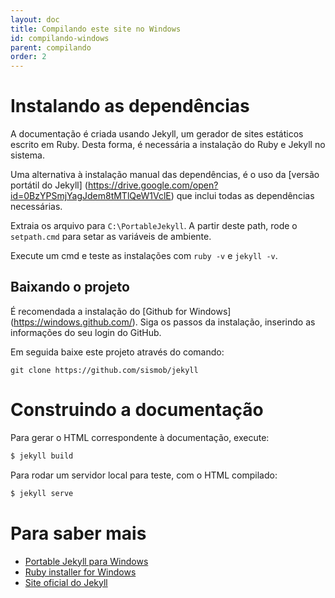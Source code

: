 ```yaml
---
layout: doc
title: Compilando este site no Windows
id: compilando-windows
parent: compilando
order: 2
---
```


# Instalando as dependências

A documentação é criada usando Jekyll, um gerador de sites estáticos escrito em Ruby. Desta forma, é necessária a instalação do Ruby e Jekyll no sistema.

Uma alternativa à instalação manual das dependências, é o uso da [versão portátil do Jekyll] (https://drive.google.com/open?id=0BzYPSmjYagJdem8tMTlQeW1VclE) que inclui todas as dependências necessárias.

Extraia os arquivo para `C:\PortableJekyll`. A partir deste path, rode o `setpath.cmd` para setar as variáveis de ambiente.

Execute um cmd e teste as instalações com `ruby -v` e `jekyll -v`.

## Baixando o projeto

É recomendada a instalação do [Github for Windows] (https://windows.github.com/). Siga os passos da instalação, inserindo as informações do seu login do GitHub.

Em seguida baixe este projeto através do comando:

```
git clone https://github.com/sismob/jekyll
```

# Construindo a documentação

Para gerar o HTML correspondente à documentação, execute:

```sh
$ jekyll build
```
Para rodar um servidor local para teste, com o HTML compilado:

```sh
$ jekyll serve
```

# Para saber mais

* [Portable Jekyll para Windows](https://github.com/madhur/PortableJekyll)
* [Ruby installer for Windows](rubyinstaller.org)
* [Site oficial do Jekyll](http://jekyllrb.com/)
